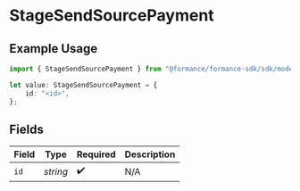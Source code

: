 # StageSendSourcePayment

## Example Usage

```typescript
import { StageSendSourcePayment } from "@formance/formance-sdk/sdk/models/shared";

let value: StageSendSourcePayment = {
    id: "<id>",
};
```

## Fields

| Field              | Type               | Required           | Description        |
| ------------------ | ------------------ | ------------------ | ------------------ |
| `id`               | *string*           | :heavy_check_mark: | N/A                |